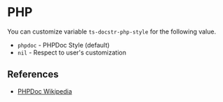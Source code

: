 # PHP

You can customize variable `ts-docstr-php-style` for the following value.

* `phpdoc` - PHPDoc Style (default)
* `nil` - Respect to user's customization

## References

* [PHPDoc Wikipedia](https://en.wikipedia.org/wiki/PHPDoc)
